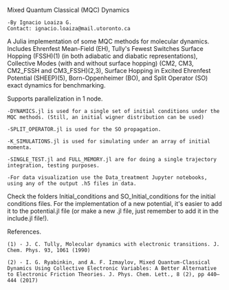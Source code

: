 Mixed Quantum Classical (MQC) Dynamics

	-By Ignacio Loaiza G.
	Contact: ignacio.loaiza@mail.utoronto.ca

A Julia implementation of some MQC methods for molecular dynamics.
Includes Ehrenfest Mean-Field (EH), Tully's Fewest Switches Surface Hopping (FSSH)(1) (in both adiabatic and diabatic representations), Collective Modes (with and without surface hopping) (CM2, CM3, CM2_FSSH and CM3_FSSH)(2,3), Surface Hopping in Excited Ehrenfest Potential (SHEEP)(5), Born-Oppenheimer (BO), and Split Operator (SO) exact dynamics for benchmarking.


Supports parallelization in 1 node.


	-DYNAMICS.jl is used for a single set of initial conditions under the MQC methods. (Still, an initial wigner distribution can be used)

	-SPLIT_OPERATOR.jl is used for the SO propagation.

	-K_SIMULATIONS.jl is used for simulating under an array of initial momenta.

	-SINGLE_TEST.jl and FULL_MEMORY.jl are for doing a single trajectory integration, testing purposes.

	-For data visualization use the Data_treatment Jupyter notebooks, using any of the output .h5 files in data.


Check the folders Initial_conditions and SO_Initial_conditions for the initial conditions files. For the implementation of a new potential, it's easier to add it to the potential.jl file (or make a new .jl file, just remember to add it in the include.jl file!).

References.

	(1) - J. C. Tully, Molecular dynamics with electronic transitions. J. Chem. Phys. 93, 1061 (1990)

	(2) - I. G. Ryabinkin, and A. F. Izmaylov, Mixed Quantum-Classical Dynamics Using Collective Electronic Variables: A Better Alternative to Electronic Friction Theories. J. Phys. Chem. Lett., 8 (2), pp 440–444 (2017)
